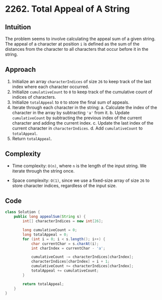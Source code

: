 # 2262. Total Appeal of A String

## Intuition

The problem seems to involve calculating the appeal sum of a given string. The appeal of a character at position `i` is defined as the sum of the distances from the character to all characters that occur before it in the string.

## Approach

1. Initialize an array `characterIndices` of size `26` to keep track of the last index where each character occurred.
2. Initialize `cumulativeCount` to `0` to keep track of the cumulative count of indices of characters.
3. Initialize `totalAppeal` to `0` to store the final sum of appeals.
4. Iterate through each character in the string:
   a. Calculate the index of the character in the array by subtracting `'a'` from it.
   b. Update `cumulativeCount` by subtracting the previous index of the current character and adding the current index.
   c. Update the last index of the current character in `characterIndices`.
   d. Add `cumulativeCount` to `totalAppeal`.
5. Return `totalAppeal`.

## Complexity

- Time complexity: `O(n)`, where `n` is the length of the input string. We iterate through the string once.

- Space complexity: `O(1)`, since we use a fixed-size array of size `26` to store character indices, regardless of the input size.

## Code

```java
class Solution {
    public long appealSum(String s) {
        int[] characterIndices = new int[26];

        long cumulativeCount = 0;
        long totalAppeal = 0;
        for (int i = 0; i < s.length(); i++) {
            char currentChar = s.charAt(i);
            int charIndex = currentChar - 'a';

            cumulativeCount -= characterIndices[charIndex];
            characterIndices[charIndex] = i + 1;
            cumulativeCount += characterIndices[charIndex];
            totalAppeal += cumulativeCount;
        }

        return totalAppeal;
    }
}
```
